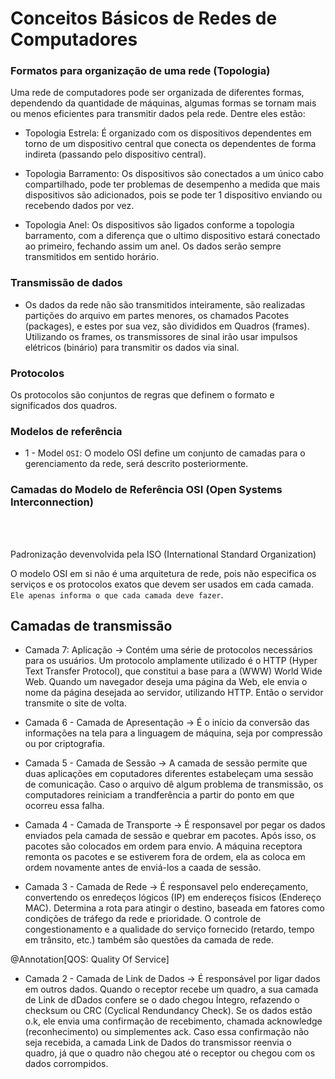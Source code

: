 # Conceitos Básicos de Redes de Computadores

### Formatos para organização de uma rede (Topologia)

Uma rede de computadores pode ser organizada de diferentes formas, dependendo da quantidade de máquinas, algumas formas se tornam mais ou menos eficientes para transmitir dados pela rede. Dentre eles estão:

- Topologia Estrela: É organizado com os dispositivos dependentes em torno de um dispositivo central que conecta os dependentes de forma indireta (passando pelo dispositivo central).

- Topologia Barramento: Os dispositivos são conectados a um único cabo compartilhado, pode ter problemas de desempenho a medida que mais dispositivos são adicionados, pois se pode ter 1 dispositivo enviando ou recebendo dados por vez.

- Topologia Anel: Os dispositivos são ligados conforme a topologia barramento, com a diferença que o ultimo dispositivo estará conectado ao primeiro, fechando assim um anel. Os dados serão sempre transmitidos em sentido horário.


### Transmissão de dados

- Os dados da rede não são transmitidos inteiramente, são realizadas partições do arquivo em partes menores, os chamados Pacotes (packages), e estes por sua vez, são divididos em Quadros (frames).
Utilizando os frames, os transmissores de sinal irão usar impulsos elétricos (binário) para transmitir os dados via sinal.

### Protocolos

Os protocolos são conjuntos de regras que definem o formato e significados dos quadros.

### Modelos de referência

- 1 - Model `OSI`: O modelo OSI define um conjunto de camadas para o gerenciamento da rede, será descrito posteriormente.

### Camadas do Modelo de Referência OSI (Open Systems Interconnection)

<br>
<br>

Padronização devenvolvida pela ISO (International Standard Organization)

O modelo OSI em si não é uma arquitetura de rede, pois não especifica os serviços e os protocolos exatos que devem ser usados em cada camada. `Ele apenas informa o que cada camada deve fazer`.

## Camadas de transmissão

- Camada 7: Aplicação -> Contém uma série de protocolos necessários para os usuários. Um protocolo amplamente utilizado é o HTTP (Hyper Text Transfer Protocol), que constitui a base para a (WWW) World Wide Web. Quando um navegador deseja uma página da Web, ele envia o nome da página desejada ao servidor, utilizando HTTP. Então o servidor transmite o site de volta.

- Camada 6 - Camada de Apresentação -> É o início da conversão das informações na tela para a linguagem de máquina, seja por compressão ou por criptografia.

- Camada 5 - Camada de Sessão -> A camada de sessão permite que duas aplicações em coputadores diferentes estabeleçam uma sessão de comunicação. Caso o arquivo dê algum problema de transmissão, os computadores reiniciam a trandferência a partir do ponto em que ocorreu essa falha.

- Camada 4 - Camada de Transporte -> É responsavel por pegar os dados enviados pela camada de sessão e quebrar em pacotes. Após isso, os pacotes são colocados em ordem para envio. A máquina receptora remonta os pacotes e se estiverem fora de ordem, ela as coloca em ordem novamente antes de enviá-los a caada de sessão.

- Camada 3 - Camada de Rede -> É responsavel pelo endereçamento, convertendo os enredeços lógicos (IP) em endereços físicos (Endereço MAC). Determina a rota para atingir o destino, baseada em fatores como condições de tráfego da rede e prioridade. O controle de congestionamento e a qualidade do serviço fornecido (retardo, tempo em trânsito, etc.) também são questões da camada de rede.

@Annotation[QOS: Quality Of Service]

- Camada 2 - Camada de Link de Dados -> É responsável por ligar dados em outros dados. Quando o receptor recebe um quadro, a sua camada de Link de dDados confere se o dado chegou Íntegro, refazendo o checksum ou CRC (Cyclical Rendundancy Check). Se os dados estão o.k, ele envia uma confirmação de recebimento, chamada acknowledge (reconhecimento) ou simplementes ack. Caso essa confirmação não seja recebida, a camada Link de Dados do transmissor reenvia o quadro, já que o quadro não chegou até o receptor ou chegou com os dados corrompidos.

